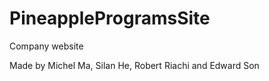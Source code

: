 # PineappleProgramsSite

Company website

Made by Michel Ma, Silan He, Robert Riachi and Edward Son
